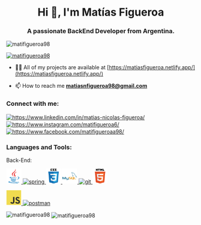 <h1 align="center">Hi 👋, I'm Matías Figueroa</h1>
<h3 align="center">A passionate BackEnd Developer from Argentina.</h3>

<p align="left"> <img src="https://komarev.com/ghpvc/?username=matifigueroa98&label=Profile%20views&color=0e75b6&style=flat" alt="matifigueroa98" /> </p>

<p align="left"> <a href="https://github.com/ryo-ma/github-profile-trophy"><img src="https://github-profile-trophy.vercel.app/?username=matifigueroa98" alt="matifigueroa98" /></a> </p>

- 👨‍💻 All of my projects are available at [https://matiasfigueroa.netlify.app/](https://matiasfigueroa.netlify.app/)

- 📫 How to reach me **matiasnfigueroa98@gmail.com**

<h3 align="left">Connect with me:</h3>
<p align="left">
<a href="https://linkedin.com/in/https://www.linkedin.com/in/matias-nicolas-figueroa/" target="blank"><img align="center" src="https://raw.githubusercontent.com/rahuldkjain/github-profile-readme-generator/master/src/images/icons/Social/linked-in-alt.svg" alt="https://www.linkedin.com/in/matias-nicolas-figueroa/" height="30" width="40" /></a>
<a href="https://instagram.com/https://www.instagram.com/matifigueroa6/" target="blank"><img align="center" src="https://raw.githubusercontent.com/rahuldkjain/github-profile-readme-generator/master/src/images/icons/Social/instagram.svg" alt="https://www.instagram.com/matifigueroa6/" height="30" width="40" /></a>
  <a href="https://fb.com/https://www.facebook.com/matifigueroaa98/" target="blank"><img align="center" src="https://raw.githubusercontent.com/rahuldkjain/github-profile-readme-generator/master/src/images/icons/Social/facebook.svg" alt="https://www.facebook.com/matifigueroaa98/" height="30" width="40" /></a>
</p>

<h3 align="left">Languages and Tools:</h3>
<p align="left"> 
  <p>Back-End: </p> 
   <a href="https://www.java.com" target="_blank" rel="noreferrer"> <img src="https://raw.githubusercontent.com/devicons/devicon/master/icons/java/java-original.svg" alt="java" width="40" height="40"/> </a>
   <a href="https://spring.io/" target="_blank" rel="noreferrer"> <img src="https://www.vectorlogo.zone/logos/springio/springio-icon.svg" alt="spring" width="40" height="40"/> </a>
  <a href="https://www.w3schools.com/css/" target="_blank" rel="noreferrer"> <img src="https://raw.githubusercontent.com/devicons/devicon/master/icons/css3/css3-original-wordmark.svg" alt="css3" width="40" height="40"/> </a> 
  <a href="https://www.mysql.com/" target="_blank" rel="noreferrer"> <img src="https://raw.githubusercontent.com/devicons/devicon/master/icons/mysql/mysql-original-wordmark.svg" alt="mysql" width="40" height="40"/> </a> 
  <a href="https://git-scm.com/" target="_blank" rel="noreferrer"> <img src="https://www.vectorlogo.zone/logos/git-scm/git-scm-icon.svg" alt="git" width="40" height="40"/> </a> 
  <a href="https://www.w3.org/html/" target="_blank" rel="noreferrer"> <img src="https://raw.githubusercontent.com/devicons/devicon/master/icons/html5/html5-original-wordmark.svg" alt="html5" width="40" height="40"/> </a> 
  
  <a href="https://developer.mozilla.org/en-US/docs/Web/JavaScript" target="_blank" rel="noreferrer"> <img src="https://raw.githubusercontent.com/devicons/devicon/master/icons/javascript/javascript-original.svg" alt="javascript" width="40" height="40"/> </a> 
  <a href="https://postman.com" target="_blank" rel="noreferrer"> <img src="https://www.vectorlogo.zone/logos/getpostman/getpostman-icon.svg" alt="postman" width="40" height="40"/> </a> 
 </p>

<p><img align="left" src="https://github-readme-stats.vercel.app/api/top-langs?username=matifigueroa98&show_icons=true&locale=en&layout=compact" alt="matifigueroa98" /></p>

<p>&nbsp;<img align="center" src="https://github-readme-stats.vercel.app/api?username=matifigueroa98&show_icons=true&locale=en" alt="matifigueroa98" /></p>

